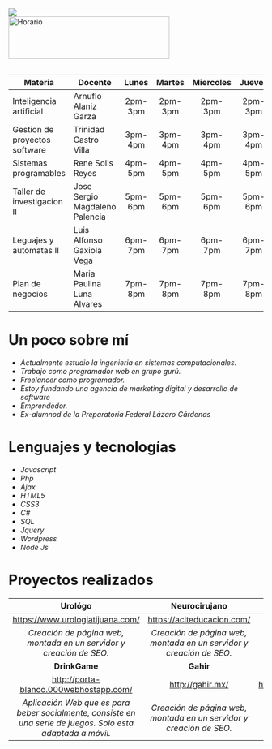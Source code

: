 <img src="https://raw.githubusercontent.com/hebertdev1/hebertdev1/master/javascript.gif"/>
<br/>
<a href="https://cooltext.com"><img src="https://images.cooltext.com/5466333.png" width="318" height="84" alt="Horario" /></a>
<br/>
<a href="http://cooltext.com" target="_top"><img src="https://cooltext.com/images/ct_pixel.gif" width="80" height="15" border="0"/></a>
<br/>

| Materia                          | Docente                        |  Lunes  |  Martes | Miercoles |  Jueves | Viernes |
|----------------------------------|--------------------------------|:-------:|:-------:|:---------:|:-------:|:-------:|
| Inteligencia artificial          | Arnuflo Alaniz Garza           | 2pm-3pm | 2pm-3pm |  2pm-3pm  | 2pm-3pm | ******* |
| Gestion de proyectos software    | Trinidad Castro Villa          | 3pm-4pm | 3pm-4pm |  3pm-4pm  | 3pm-4pm | 2pm-4pm |
| Sistemas programables            | Rene Solis Reyes               | 4pm-5pm | 4pm-5pm |  4pm-5pm  | 4pm-5pm | ******* |
| Taller de investigacion II       | Jose Sergio Magdaleno Palencia | 5pm-6pm | 5pm-6pm |  5pm-6pm  | 5pm-6pm | ******* |
| Leguajes y automatas II          | Luis Alfonso Gaxiola Vega      | 6pm-7pm | 6pm-7pm |  6pm-7pm  | 6pm-7pm | ******* |
| Plan de negocios                 | Maria Paulina Luna Alvares     | 7pm-8pm | 7pm-8pm |  7pm-8pm  | 7pm-8pm | 7pm-8pm |

# Un poco sobre mí
- *Actualmente estudio la ingenieria en sistemas computacionales.*
- *Trabajo como programador web en grupo gurú.*
- *Freelancer como programador.*
- *Estoy fundando una agencia de marketing digital y desarrollo de software*
- *Emprendedor.*
- *Ex-alumnod de la Preparatoria Federal Lázaro Cárdenas*

# Lenguajes y tecnologías
- *Javascript*
- *Php*
- *Ajax*
- *HTML5*
- *CSS3*
- *C#*
- *SQL*
- *Jquery*
- *Wordpress*
- *Node Js*

# Proyectos realizados
| **Urológo**                                                                                                                                                                                                                                                                                                                                                                                                                                                                                        | **Neurocirujano**                                                                                                                                                                                                                                                                                                                                                                                                        | **Otorrinolaringológo**                                                                                                                                                                                                                                                                                                                                                                                              | **SPSIndustrial**                                                                                                                                                                                                                                                                                                                                                                                                 |
|:----------------------------------------------------------------------------------------------------------------------------------------------------------------------------------------------------------------------------------------------------------------------------------------------------------------------------------------------------------------------------------------------------------------------------------------------------------------------------------------------:|:--------------------------------------------------------------------------------------------------------------------------------------------------------------------------------------------------------------------------------------------------------------------------------------------------------------------------------------------------------------------------------------------------------------------:|-----------------------------------------------------------------------------------------------------------------------------------------------------------------------------------------------------------------------------------------------------------------------------------------------------------------------------------------------------------------------------------------------------------------:|:-------------------------------------------------------------------------------------------------------------------------------------------------------------------------------------------------------------------------------------------------------------------------------------------------------------------------------------------------------------------------------------------------------------:|
| <a target="_blank" href="https://www.urologiatijuana.com/">https://www.urologiatijuana.com/</a> | <a href="https://aciteducacion.com/">https://aciteducacion.com/</a> | <a target="_blank" href="https://otorrinotecate.com/">https://otorrinotecate.com/</a>   | <a target="_blank" href="https://spsindustrial.com.mx/">https://spsindustrial.com.mx/</a>            |
| *Creación de página web, montada en un servidor y creación de SEO.*                                                                                                                                                                                                                                                                                                                                                                                                                              | *Creación de página web, montada en un servidor y creación de SEO.*                                                                                                                                                                                                                                                                                                                                                    | *Creación de página web, montada en un servidor y creación de SEO.*                                                                                                                                                                                                                                                                                                                                                | *Creación de página web, montada en un servidor y creación de SEO.*                                                                                                                                                                                                                                                                                                                                             |
| **DrinkGame**                                                                                                                                                                                                                                                                                                                                                                                                                                                                                      | **Gahir**                                                                                                                                                                                                                                                                                                                                                                                                                | **Puertas y Cortinas**                                                                                                                                                                                                                                                                                                                                                                                               | **ArzaSeguridad**                                                                                                                                                                                                                                                                                                                                                                                                 |
| <a target="_blank" href="http://porta-blanco.000webhostapp.com/">http://porta-blanco.000webhostapp.com/</a>                                                                      | <a target="_blank" href="http://gahir.mx/">http://gahir.mx/</a> | <a target="_blank" href="https://puertasycortinas.com/">https://puertasycortinas.com/</a> | <a target="_blank" href="https://arzaseguridad.com/">https://arzaseguridad.com/</a> |
| *Aplicación Web que es para beber socialmente, consiste en una serie de juegos. Solo esta adaptada a móvil.*                                                                                                                                                                                                                                                                                                                                                                                     | *Creación de página web, montada en un servidor y creación de SEO.*                                                                                                                                                                                                                                                                                                                                                    | *Creación de página web, montada en un servidor y creación de SEO.*                                                                                                                                                                                                                                                                                                                                                | *Creación de página web, montada en un servidor y creación de SEO.*                                                                                                                                                                                                                                                                                                                                             |
